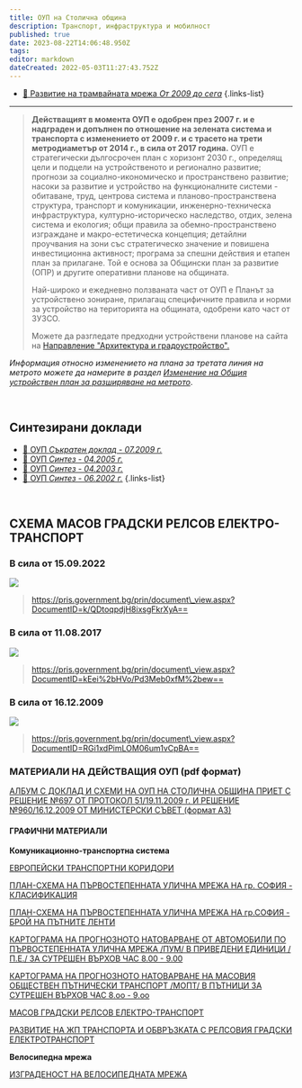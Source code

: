 ```yaml
---
title: ОУП на Столична община
description: Транспорт, инфраструктура и мобилност
published: true
date: 2023-08-22T14:06:48.950Z
tags: 
editor: markdown
dateCreated: 2022-05-03T11:27:43.752Z
---
```


- [:notebook_with_decorative_cover: Развитие на трамвайната мрежа *От 2009 до сега*](/bg/public-transport/tram-network-oup-2009)
{.links-list}

---
> **Действащият в момента ОУП е одобрен през 2007 г. и е надграден и допълнен по отношение на зелената система и транспорта с изменението от 2009 г. и с трасето на трети метродиаметър от 2014 г., в сила от 2017 година.** ОУП е стратегически дългосрочен план с хоризонт 2030 г., определящ цели и подцели на устройственото и регионално развитие; прогнози за социално-икономическо и пространствено развитие; насоки за развитие и устройство на функционалните системи - обитаване, труд, центрова система и планово-пространствена структура, транспорт и комуникации, инженерно-техническа инфраструктура, културно-историческо наследство, отдих, зелена система и екология; общи правила за обемно-пространствено изграждане и макро-естетическа концепция; детайлни проучвания на зони със стратегическо значение и повишена инвестиционна активност; програма за спешни действия и етапен план за прилагане. Той е основа за Общински план за развитие (ОПР) и другите оперативни планове на общината.
> 
> Най-широко и ежедневно ползваната част от ОУП е Планът за устройствено зониране, прилагащ специфичните правила и норми за устройство на територията на общината, одобрени като част от ЗУЗСО.
> 
> Можете да разгледате предходни устройствени планове на сайта на [Направление "Архитектура и градоустройство".](https://www.sofia-agk.com/Pages/Render/993)

*Информация относно изменението на плана за третата линия на метрото можете да намерите в раздел* [*Изменение на Общия устройствен план за разширяване на метрото*](https://sofiaplan.bg/portfolio/ioup-metro/).

<br>

## Синтезирани доклади

- [:notebook_with_decorative_cover: ОУП *Съкратен доклад - 07.2009 г.*](/bg/planning-and-strategies/master-plan/july-2009)
- [:notebook_with_decorative_cover: ОУП *Синтез - 04.2005 г.*](/bg/planning-and-strategies/master-plan/april-2005)
- [:notebook_with_decorative_cover: ОУП *Синтез - 04.2003 г.*](/bg/planning-and-strategies/master-plan/april-2003)
- [:notebook_with_decorative_cover: ОУП *Синтез - 06.2002 г.*](/bg/planning-and-strategies/master-plan/june-2002)
{.links-list}

<br>

## СХЕМА МАСОВ ГРАДСКИ РЕЛСОВ ЕЛЕКТРО-ТРАНСПОРТ

### В сила от 15.09.2022

![](https://live.staticflickr.com/65535/52522726308_b3520ed2a9_k.jpg)

> https://pris.government.bg/prin/document\_view.aspx?DocumentID=k/QDtoqpdjH8ixsgFkrXyA==

### В сила от 11.08.2017

![](https://live.staticflickr.com/65535/52522726003_ab015e776d_k.jpg)

> https://pris.government.bg/prin/document\_view.aspx?DocumentID=kEei%2bHVo/Pd3Meb0xfM%2bew==

### В сила от 16.12.2009

![](https://live.staticflickr.com/65535/52522655215_5721a9dd44_k.jpg)

> https://pris.government.bg/prin/document\_view.aspx?DocumentID=RGi1xdPimLOM06um1vCpBA==

### **МАТЕРИАЛИ НА ДЕЙСТВАЩИЯ ОУП (pdf формат)**

[АЛБУМ С ДОКЛАД И СХЕМИ НА ОУП НА СТОЛИЧНА ОБЩИНА ПРИЕТ С РЕШЕНИЕ №697 ОТ ПРОТОКОЛ 51/19.11.2009 г. И РЕШЕНИЕ №960/16.12.2009 ОТ МИНИСТЕРСКИ СЪВЕТ (формат А3)](https://sofiaplan.bg/Documents/OUP-Sofia_2009_withfonts.pdf)

#### **ГРАФИЧНИ МАТЕРИАЛИ**

**Комуникационно-транспортна система**

[ЕВРОПЕЙСКИ ТРАНСПОРТНИ КОРИДОРИ](https://sofiaplan.bg/Images/web_maps19112009/_5.pdf) 

[ПЛАН-СХЕМА НА ПЪРВОСТЕПЕННАТА УЛИЧНА МРЕЖА НА гр. СОФИЯ - КЛАСИФИКАЦИЯ](https://sofiaplan.bg/Images/web_maps19112009/29.pdf) 

[ПЛАН-СХЕМА НА ПЪРВОСТЕПЕННАТА УЛИЧНА МРЕЖА НА гр.СОФИЯ - БРОЙ НА ПЪТНИТЕ ЛЕНТИ](https://sofiaplan.bg/Images/web_maps19112009/30.pdf) 

[КАРТОГРАМА НА ПРОГНОЗНОТО НАТОВАРВАНЕ ОТ АВТОМОБИЛИ ПО ПЪРВОСТЕПЕННАТА УЛИЧНА МРЕЖА /ПУМ/ В ПРИВЕДЕНИ ЕДИНИЦИ /П.Е./ ЗА СУТРЕШЕН ВЪРХОВ ЧАС 8.00 - 9.00](https://sofiaplan.bg/Images/web_maps19112009/31.pdf) 

[КАРТОГРАМА НА ПРОГНОЗНОТО НАТОВАРВАНЕ НА МАСОВИЯ ОБЩЕСТВЕН ПЪТНИЧЕСКИ ТРАНСПОРТ /МОПТ/ В ПЪТНИЦИ ЗА СУТРЕШЕН ВЪРХОВ ЧАС 8.оо - 9.оо](https://sofiaplan.bg/Images/web_maps19112009/32.pdf) 

[МАСОВ ГРАДСКИ РЕЛСОВ ЕЛЕКТРО-ТРАНСПОРТ](https://sofiaplan.bg/Images/web_maps19112009/Shema_masov_gradski_relsov_transp_IOUP.jpg) 

[РАЗВИТИЕ НА ЖП ТРАНСПОРТА И ОБВРЪЗКАТА С РЕЛСОВИЯ ГРАДСКИ ЕЛЕКТРОТРАНСПОРТ](https://sofiaplan.bg/Images/web_maps19112009/Shema_razv_jp_transport_IOUP.jpg) 

**Велосипедна мрежа**

[ИЗГРАДЕНОСТ НА ВЕЛОСИПЕДНАТА МРЕЖА](https://sofiaplan.bg/Images/web_maps19112009/19.pdf)